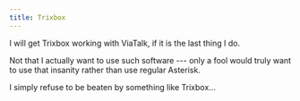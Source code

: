 ```yaml
---
title: Trixbox
---
```


I will get Trixbox working with ViaTalk, if it is the last thing I do.

Not that I actually want to use such software --- only a fool would truly want
to use that insanity rather than use regular Asterisk.

I simply refuse to be beaten by something like Trixbox...
